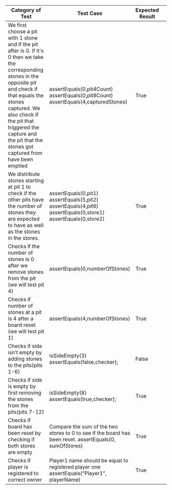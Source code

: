 | Category of Test                                                                                                                                                                                                                                                                                        | Test Case                                                                                                    | Expected Result |   |
|---------------------------------------------------------------------------------------------------------------------------------------------------------------------------------------------------------------------------------------------------------------------------------------------------------|--------------------------------------------------------------------------------------------------------------|-----------------|---|
| We first choose a pit with 1 stone and if the pit after is 0.  If it's 0 then we take the corresponding stones in the opposite pit  and check if that equals the stones captured. We also check if the pit  that triggered the capture and the pit that the stones got captured from  have been emptied | assertEquals(0,pit4Count) assertEquals(0,pit8Count) assertEquals(4,capturedStones)                           | True            |   |
| We distribute stones starting at pit 1 to check if the other pits have the  number of stones they are expected to have as well as the stones in the stores.                                                                                                                                             | assertEquals(0,pit1) assertEquals(5,pit2) assertEquals(4,pit6) assertEquals(0,store1) assertEquals(0,store2) | True            |   |
| Checks if the number of stones is 0 after we remove  stones from the pit (we will test pit 4)                                                                                                                                                                                                           | assertEquals(0,numberOfStones)                                                                               | True            |   |
| Checks if number of stones at a pit is 4 after a board reset  (we will test pit 1)                                                                                                                                                                                                                      | assertEquals(4,numberOfStones)                                                                               | True            |   |
| Checks if side isn’t empty by adding stones to the pits(pits 1-6)                                                                                                                                                                                                                                       | isSideEmpty(3) assertEquals(false,checker);                                                                  | False           |   |
| Checks if side is empty by first removing the stones from the pits(pits 7-12)                                                                                                                                                                                                                           | isSideEmpty(8) assertEquals(true,checker);                                                                   | True            |   |
| Checks if board has been reset by checking if both stores are empty                                                                                                                                                                                                                                     | Compare the sum of the two stores to 0 to see  if the board has been reset. assertEquals(0, sumOfStores)     | True            |   |
| Checks if player is registered to correct owner                                                                                                                                                                                                                                                         | Player1 name should be equal to registered  player one  assertEquals(“Player1”, playerName)                  | True            |   |



